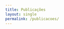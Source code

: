 ```yaml
---
title: Publicações 
layout: single
permalink: /publicacoes/
---
```


<bibtex src="/assets/bibs/pablo_barros.bib"></bibtex>

<script type="text/javascript" src="https://cdn.jsdelivr.net/gh/pcooksey/bibtex-js@1.0.0/src/bibtex_js.js"></script>
 
<script src="/assets/js/parseORCID.js"></script>

<div id="publications-container"></div>

<script>
   loadAndDisplayPublications();      
</script>